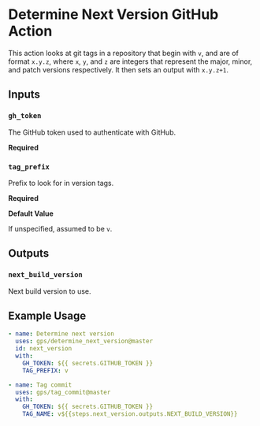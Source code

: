 # Determine Next Version GitHub Action

This action looks at git tags in a repository that begin with `v`, and are of format `x.y.z`, where `x`, `y`, and `z` are integers that represent the major, minor, and patch versions respectively. It then sets an output with `x.y.z+1`.

## Inputs

### `gh_token`

The GitHub token used to authenticate with GitHub.

**Required**

### `tag_prefix`

Prefix to look for in version tags.

**Required**

**Default Value** 

If unspecified, assumed to be `v`.

## Outputs

### `next_build_version`

Next build version to use.

## Example Usage

```yml
- name: Determine next version
  uses: gps/determine_next_version@master
  id: next_version
  with:
    GH_TOKEN: ${{ secrets.GITHUB_TOKEN }}
    TAG_PREFIX: v

- name: Tag commit
  uses: gps/tag_commit@master
  with:
    GH_TOKEN: ${{ secrets.GITHUB_TOKEN }}
    TAG_NAME: v${{steps.next_version.outputs.NEXT_BUILD_VERSION}}
```
